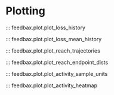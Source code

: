 # Plotting 

::: feedbax.plot.plot_loss_history

::: feedbax.plot.plot_loss_mean_history

::: feedbax.plot.plot_reach_trajectories

::: feedbax.plot.plot_reach_endpoint_dists

::: feedbax.plot.plot_activity_sample_units

::: feedbax.plot.plot_activity_heatmap

<!-- ::: feedbax.plot.plot_task_and_speed_profiles -->

<!-- ::: feedbax.plot.animate_arm2 -->